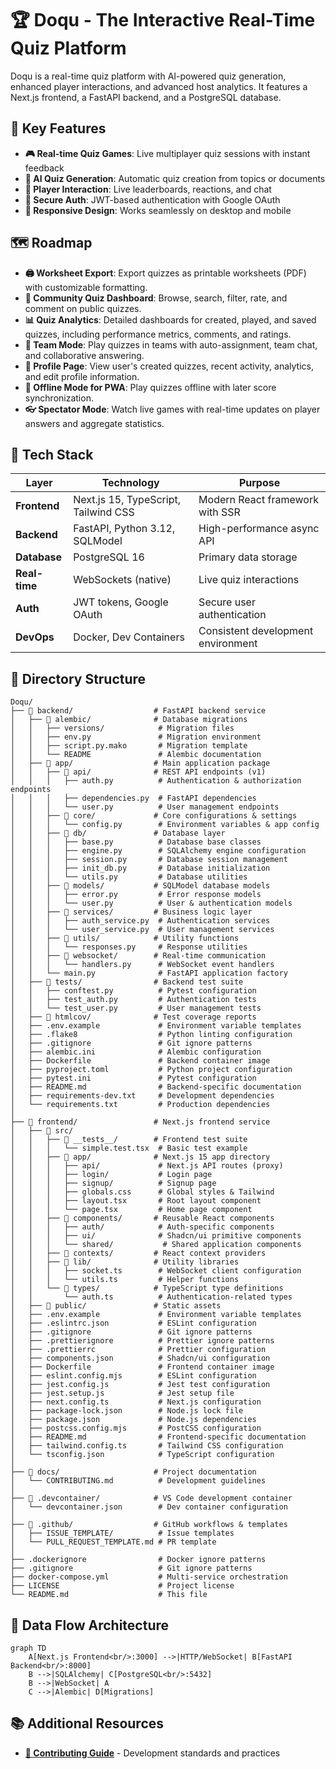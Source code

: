 # 🏆 Doqu - The Interactive Real-Time Quiz Platform

Doqu is a real-time quiz platform with AI-powered quiz generation, enhanced player interactions, and advanced host analytics. It features a Next.js frontend, a FastAPI backend, and a PostgreSQL database.

## 🎯 Key Features
- **🎮 Real-time Quiz Games**: Live multiplayer quiz sessions with instant feedback
- **🤖 AI Quiz Generation**: Automatic quiz creation from topics or documents
- **👥 Player Interaction**: Live leaderboards, reactions, and chat
- **🔐 Secure Auth**: JWT-based authentication with Google OAuth
- **📱 Responsive Design**: Works seamlessly on desktop and mobile

## 🗺️ Roadmap

- **🖨️ Worksheet Export**: Export quizzes as printable worksheets (PDF) with customizable formatting.
- **👥 Community Quiz Dashboard**: Browse, search, filter, rate, and comment on public quizzes.
- **📊 Quiz Analytics**: Detailed dashboards for created, played, and saved quizzes, including performance metrics, comments, and ratings.
- **🤼 Team Mode**: Play quizzes in teams with auto-assignment, team chat, and collaborative answering.
- **👤 Profile Page**: View user's created quizzes, recent activity, analytics, and edit profile information.
- **📡 Offline Mode for PWA**: Play quizzes offline with later score synchronization.
- **👓 Spectator Mode**: Watch live games with real-time updates on player answers and aggregate statistics.

## 🚀 Tech Stack

| Layer | Technology | Purpose |
|-------|------------|---------|
| **Frontend** | Next.js 15, TypeScript, Tailwind CSS | Modern React framework with SSR |
| **Backend** | FastAPI, Python 3.12, SQLModel | High-performance async API |
| **Database** | PostgreSQL 16 | Primary data storage |
| **Real-time** | WebSockets (native) | Live quiz interactions |
| **Auth** | JWT tokens, Google OAuth | Secure user authentication |
| **DevOps** | Docker, Dev Containers | Consistent development environment |


## 📂 Directory Structure

```
Doqu/
├── 📁 backend/                  # FastAPI backend service
│   ├── 📁 alembic/              # Database migrations
│   │   ├── versions/            # Migration files
│   │   ├── env.py               # Migration environment
│   │   ├── script.py.mako       # Migration template
│   │   └── README               # Alembic documentation
│   ├── 📁 app/                  # Main application package
│   │   ├── 📁 api/              # REST API endpoints (v1)
│   │   │   ├── auth.py          # Authentication & authorization endpoints
│   │   │   ├── dependencies.py  # FastAPI dependencies
│   │   │   └── user.py          # User management endpoints
│   │   ├── 📁 core/             # Core configurations & settings
│   │   │   └── config.py        # Environment variables & app config
│   │   ├── 📁 db/               # Database layer
│   │   │   ├── base.py          # Database base classes
│   │   │   ├── engine.py        # SQLAlchemy engine configuration
│   │   │   ├── session.py       # Database session management
│   │   │   ├── init_db.py       # Database initialization
│   │   │   └── utils.py         # Database utilities
│   │   ├── 📁 models/           # SQLModel database models
│   │   │   ├── error.py         # Error response models
│   │   │   └── user.py          # User & authentication models
│   │   ├── 📁 services/         # Business logic layer
│   │   │   ├── auth_service.py  # Authentication services
│   │   │   └── user_service.py  # User management services
│   │   ├── 📁 utils/            # Utility functions
│   │   │   └── responses.py     # Response utilities
│   │   ├── 📁 websocket/        # Real-time communication
│   │   │   └── handlers.py      # WebSocket event handlers
│   │   └── main.py              # FastAPI application factory
│   ├── 📁 tests/                # Backend test suite
│   │   ├── conftest.py          # Pytest configuration
│   │   ├── test_auth.py         # Authentication tests
│   │   └── test_user.py         # User management tests
│   ├── 📁 htmlcov/              # Test coverage reports
│   ├── .env.example             # Environment variable templates
│   ├── .flake8                  # Python linting configuration
│   ├── .gitignore               # Git ignore patterns
│   ├── alembic.ini              # Alembic configuration
│   ├── Dockerfile               # Backend container image
│   ├── pyproject.toml           # Python project configuration
│   ├── pytest.ini               # Pytest configuration
│   ├── README.md                # Backend-specific documentation
│   ├── requirements-dev.txt     # Development dependencies
│   └── requirements.txt         # Production dependencies
│
├── 📁 frontend/                 # Next.js frontend service
│   ├── 📁 src/
│   │   ├── 📁 __tests__/        # Frontend test suite
│   │   │   └── simple.test.tsx  # Basic test example
│   │   ├── 📁 app/              # Next.js 15 app directory
│   │   │   ├── api/             # Next.js API routes (proxy)
│   │   │   ├── login/           # Login page
│   │   │   ├── signup/          # Signup page
│   │   │   ├── globals.css      # Global styles & Tailwind
│   │   │   ├── layout.tsx       # Root layout component
│   │   │   └── page.tsx         # Home page component
│   │   ├── 📁 components/       # Reusable React components
│   │   │   ├── auth/            # Auth-specific components
│   │   │   ├── ui/              # Shadcn/ui primitive components
│   │   │   └── shared/           # Shared application components
│   │   ├── 📁 contexts/         # React context providers
│   │   ├── 📁 lib/              # Utility libraries
│   │   │   ├── socket.ts        # WebSocket client configuration
│   │   │   └── utils.ts         # Helper functions
│   │   └── 📁 types/            # TypeScript type definitions
│   │       └── auth.ts          # Authentication-related types
│   ├── 📁 public/               # Static assets
│   ├── .env.example             # Environment variable templates
│   ├── .eslintrc.json           # ESLint configuration
│   ├── .gitignore               # Git ignore patterns
│   ├── .prettierignore          # Prettier ignore patterns
│   ├── .prettierrc              # Prettier configuration
│   ├── components.json          # Shadcn/ui configuration
│   ├── Dockerfile               # Frontend container image
│   ├── eslint.config.mjs        # ESLint configuration
│   ├── jest.config.js           # Jest test configuration
│   ├── jest.setup.js            # Jest setup file
│   ├── next.config.ts           # Next.js configuration
│   ├── package-lock.json        # Node.js lock file
│   ├── package.json             # Node.js dependencies
│   ├── postcss.config.mjs       # PostCSS configuration
│   ├── README.md                # Frontend-specific documentation
│   ├── tailwind.config.ts       # Tailwind CSS configuration
│   └── tsconfig.json            # TypeScript configuration
│
├── 📁 docs/                     # Project documentation
│   └── CONTRIBUTING.md          # Development guidelines
│
├── 📁 .devcontainer/            # VS Code development container
│   └── devcontainer.json        # Dev container configuration
│
├── 📁 .github/                  # GitHub workflows & templates
│   ├── ISSUE_TEMPLATE/          # Issue templates
│   └── PULL_REQUEST_TEMPLATE.md # PR template
│
├── .dockerignore                # Docker ignore patterns
├── .gitignore                   # Git ignore patterns
├── docker-compose.yml           # Multi-service orchestration
├── LICENSE                      # Project license
└── README.md                    # This file
```

## 🏹 Data Flow Architecture

```mermaid
graph TD
    A[Next.js Frontend<br/>:3000] -->|HTTP/WebSocket| B[FastAPI Backend<br/>:8000]
    B -->|SQLAlchemy| C[PostgreSQL<br/>:5432]
    B -->|WebSocket| A
    C -->|Alembic| D[Migrations]
```

## 📚 Additional Resources

- **[📖 Contributing Guide](docs/CONTRIBUTING.md)** - Development standards and practices
